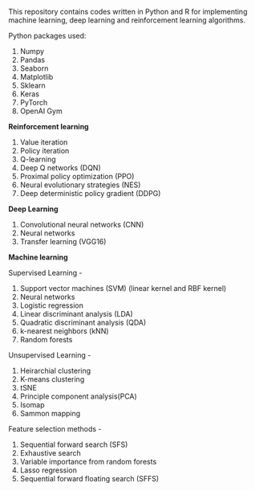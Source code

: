 
This repository contains codes written in Python and R for implementing machine learning, deep learning and reinforcement learning algorithms.

Python packages used:
1) Numpy
2) Pandas
3) Seaborn
4) Matplotlib
5) Sklearn
6) Keras
7) PyTorch
8) OpenAI Gym

**Reinforcement learning**

1) Value iteration
2) Policy iteration
3) Q-learning
4) Deep Q networks (DQN)
5) Proximal policy optimization (PPO)
6) Neural evolutionary strategies (NES)
7) Deep deterministic policy gradient (DDPG)

**Deep Learning**

1) Convolutional neural networks (CNN)
2) Neural networks
3) Transfer learning (VGG16)

**Machine learning**

Supervised Learning -
1) Support vector machines (SVM) (linear kernel and RBF kernel)
2) Neural networks
3) Logistic regression
4) Linear discriminant analysis (LDA)
5) Quadratic discriminant analysis (QDA)
6) k-nearest neighbors (kNN)
7) Random forests

Unsupervised Learning -
1) Heirarchial clustering
2) K-means clustering
3) tSNE
4) Principle component analysis(PCA)
5) Isomap
6) Sammon mapping

Feature selection methods -
1) Sequential forward search (SFS)
2) Exhaustive search
3) Variable importance from random forests
4) Lasso regression
5) Sequential forward floating search (SFFS)





